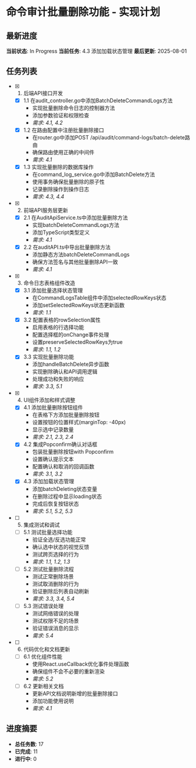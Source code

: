 # 命令审计批量删除功能 - 实现计划

## 最新进度
**当前状态**: In Progress
**当前任务**: 4.3 添加加载状态管理
**最后更新**: 2025-08-01

## 任务列表

- [x] 1. 后端API接口开发
  - [x] 1.1 在audit_controller.go中添加BatchDeleteCommandLogs方法
    - 实现批量删除命令日志的控制器方法
    - 添加参数验证和权限检查
    - _需求: 4.1, 4.2_
  - [x] 1.2 在路由配置中注册批量删除接口
    - 在router.go中添加POST /api/audit/command-logs/batch-delete路由
    - 确保路由使用正确的中间件
    - _需求: 4.1_
  - [x] 1.3 实现批量删除的数据库操作
    - 在command_log_service.go中添加BatchDelete方法
    - 使用事务确保批量删除的原子性
    - 记录删除操作到操作日志
    - _需求: 4.3, 4.4_

- [x] 2. 前端API服务层更新
  - [x] 2.1 在AuditApiService.ts中添加批量删除方法
    - 实现batchDeleteCommandLogs方法
    - 添加TypeScript类型定义
    - _需求: 4.1_
  - [x] 2.2 在auditAPI.ts中导出批量删除方法
    - 添加静态方法batchDeleteCommandLogs
    - 确保方法签名与其他批量删除API一致
    - _需求: 4.1_

- [x] 3. 命令日志表格组件改造
  - [x] 3.1 添加批量选择状态管理
    - 在CommandLogsTable组件中添加selectedRowKeys状态
    - 添加setSelectedRowKeys状态更新函数
    - _需求: 1.1_
  - [x] 3.2 配置表格的rowSelection属性
    - 启用表格的行选择功能
    - 配置选择框的onChange事件处理
    - 设置preserveSelectedRowKeys为true
    - _需求: 1.1, 1.2_
  - [x] 3.3 实现批量删除功能
    - 添加handleBatchDelete异步函数
    - 实现删除确认和API调用逻辑
    - 处理成功和失败的响应
    - _需求: 3.3, 5.1_

- [x] 4. UI组件添加和样式调整
  - [x] 4.1 添加批量删除按钮组件
    - 在表格下方添加批量删除按钮
    - 设置按钮的位置样式(marginTop: -40px)
    - 显示选中记录数量
    - _需求: 2.1, 2.3, 2.4_
  - [x] 4.2 集成Popconfirm确认对话框
    - 包装批量删除按钮with Popconfirm
    - 设置确认提示文本
    - 配置确认和取消的回调函数
    - _需求: 3.1, 3.2_
  - [x] 4.3 添加加载状态管理
    - 添加batchDeleting状态变量
    - 在删除过程中显示loading状态
    - 完成后恢复按钮状态
    - _需求: 5.1, 5.2, 5.3_

- [ ] 5. 集成测试和调试
  - [ ] 5.1 测试批量选择功能
    - 验证全选/反选功能正常
    - 确认选中状态的视觉反馈
    - 测试跨页选择的行为
    - _需求: 1.1, 1.2, 1.3_
  - [ ] 5.2 测试批量删除流程
    - 测试正常删除场景
    - 测试取消删除的行为
    - 验证删除后列表自动刷新
    - _需求: 3.3, 3.4, 5.4_
  - [ ] 5.3 测试错误处理
    - 测试网络错误的处理
    - 测试权限不足的场景
    - 验证错误消息的显示
    - _需求: 5.4_

- [ ] 6. 代码优化和文档更新
  - [ ] 6.1 优化组件性能
    - 使用React.useCallback优化事件处理函数
    - 确保组件不会不必要的重新渲染
    - _需求: 5.2_
  - [ ] 6.2 更新相关文档
    - 更新API文档说明新增的批量删除接口
    - 添加功能使用说明
    - _需求: 4.1_

## 进度摘要
- **总任务数**: 17
- **已完成**: 11
- **进行中**: 0